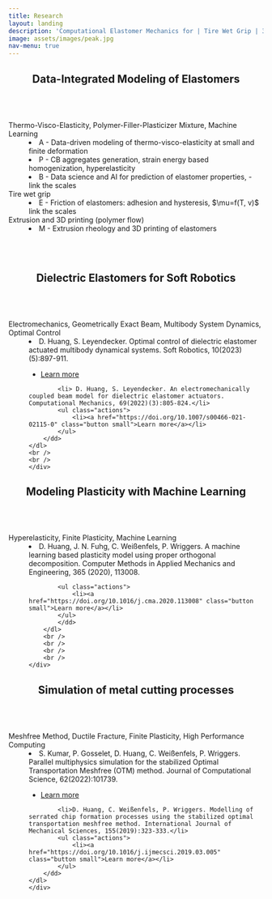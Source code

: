 ```yaml
---
title: Research
layout: landing
description: 'Computational Elastomer Mechanics for | Tire Wet Grip | 3D Printing | Soft Robotics |'
image: assets/images/peak.jpg
nav-menu: true
---
```


<!-- Main -->
<div id="main" class="alt">

<!-- One -->
<section id="one">
	<div class="inner">
		<header class="major">
			<h2>Data-Integrated Modeling of Elastomers</h2>
		</header>
	<span class="image left"><img src="{% link assets/images/rubber.jpg %}" alt="" /></span> 
	<dl> 
		<dt>Thermo-Visco-Elasticity, Polymer-Filler-Plasticizer Mixture, Machine Learning</dt>
		<dd>
			<li> A - Data-driven modeling of thermo-visco-elasticity at small and finite deformation</li>
			<li> P - CB aggregates generation, strain energy based homogenization, hyperelasticity</li>
			<li> B - Data science and AI for prediction of elastomer properties, - link the scales</li>
		</dd>
		<dt>Tire wet grip</dt>
		<dd>
			<li> E - Friction of elastomers: adhesion and hysteresis, $\mu=f(T, v)$ link the scales</li>
		</dd>
		<dt>Extrusion and 3D printing (polymer flow)</dt>
		<dd>
			<li> M - Extrusion rheology and 3D printing of elastomers</li>
		</dd>
	</dl>
	<br />
	<br />
	</div>
</section>



<!-- Topic 2 -->
<section id="two">
	<div class="inner">
	<header class="major">
			<h2>Dielectric Elastomers for Soft Robotics</h2>
		</header>
	<span class="image left"><img src="{% link assets/images/dea.jpg %}" alt="" /></span> 
	<dl> 
		<dt>Electromechanics, Geometrically Exact Beam, Multibody System Dynamics, Optimal Control</dt>
		<dd>
			<li> D. Huang, S. Leyendecker. Optimal control of dielectric elastomer actuated multibody dynamical systems. Soft Robotics, 10(2023)(5):897-911.</li>
			<ul class="actions">
				<li><a href="https://doi.org/10.1089/soro.2022.0162" class="button small">Learn more</a></li>
			</ul>

			<li> D. Huang, S. Leyendecker. An electromechanically coupled beam model for dielectric elastomer actuators. Computational Mechanics, 69(2022)(3):805-824.</li> 
			<ul class="actions">
				<li><a href="https://doi.org/10.1007/s00466-021-02115-0" class="button small">Learn more</a></li>
			</ul>
		</dd>
	</dl>
	<br />
	<br />
	</div>
</section>

<!-- Topic 3 -->
<section id="three">
	<div class="inner">
	<header class="major">
		<h2>Modeling Plasticity with Machine Learning</h2>
	</header>
		<span class="image left"><img src="{% link assets/images/ml_plasticity.png %}" alt="" /></span> 
		<dl> 
			<dt>Hyperelasticity, Finite Plasticity, Machine Learning</dt>
			<dd>
			<li> D. Huang, J. N. Fuhg, C. Weißenfels, P. Wriggers. A machine learning based plasticity model using proper orthogonal decomposition. Computer Methods in Applied Mechanics and Engineering, 365 (2020), 113008.</li> 

			<ul class="actions">
				<li><a href="https://doi.org/10.1016/j.cma.2020.113008" class="button small">Learn more</a></li>
			</ul>
			</dd>
		</dl>
		<br />
		<br />
		<br />
		<br />
	</div>
</section>

<!-- Topic 4 -->
<section id="four">
	<div class="inner">
	<header class="major">
			<h2>Simulation of metal cutting processes</h2>
		</header>
	<span class="image left"><img src="{% link assets/images/cut170.jpg %}" alt="" /></span> 
	<dl> 
		<dt>Meshfree Method, Ductile Fracture, Finite Plasticity, High Performance Computing</dt>
		<dd>
			<li>S. Kumar, P. Gosselet, D. Huang, C. Weißenfels, P. Wriggers. Parallel multiphysics simulation for the stabilized Optimal Transportation Meshfree (OTM) method. Journal of Computational Science, 62(2022):101739.</li>
			<ul class="actions">
				<li><a href="https://doi.org/10.1016/j.jocs.2022.101739" class="button small">Learn more</a></li>
			</ul>

			<li>D. Huang, C. Weißenfels, P. Wriggers. Modelling of serrated chip formation processes using the stabilized optimal transportation meshfree method. International Journal of Mechanical Sciences, 155(2019):323-333.</li>
			<ul class="actions">
				<li><a href="https://doi.org/10.1016/j.ijmecsci.2019.03.005" class="button small">Learn more</a></li>
			</ul>
		</dd>
	</dl>
	</div>
</section>
